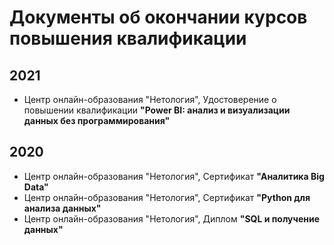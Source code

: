 # Документы об окончании курсов повышения квалификации

## 2021
* Центр онлайн-образования "Нетология", Удостоверение о повышении квалификации **"Power BI: анализ и визуализации данных без программирования"**

## 2020 
* Центр онлайн-образования "Нетология", Сертификат **"Аналитика Big Data"**
* Центр онлайн-образования "Нетология", Сертификат **"Python для анализа данных"**
* Центр онлайн-образования "Нетология", Диплом **"SQL и получение данных"**

